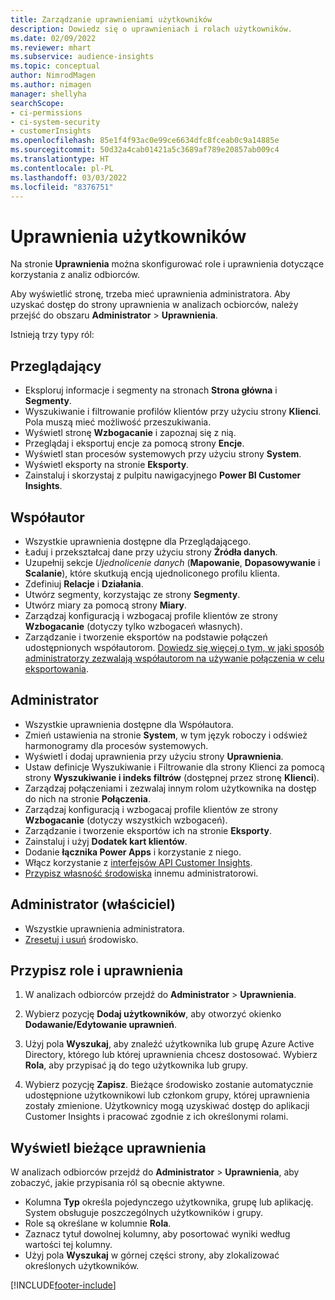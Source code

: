 ```yaml
---
title: Zarządzanie uprawnieniami użytkowników
description: Dowiedz się o uprawnieniach i rolach użytkowników.
ms.date: 02/09/2022
ms.reviewer: mhart
ms.subservice: audience-insights
ms.topic: conceptual
author: NimrodMagen
ms.author: nimagen
manager: shellyha
searchScope:
- ci-permissions
- ci-system-security
- customerInsights
ms.openlocfilehash: 85e1f4f93ac0e99ce6634dfc8fceab0c9a14885e
ms.sourcegitcommit: 50d32a4cab01421a5c3689af789e20857ab009c4
ms.translationtype: HT
ms.contentlocale: pl-PL
ms.lasthandoff: 03/03/2022
ms.locfileid: "8376751"
---
```

# <a name="user-permissions"></a>Uprawnienia użytkowników

Na stronie **Uprawnienia** można skonfigurować role i uprawnienia dotyczące korzystania z analiz odbiorców.

Aby wyświetlić stronę, trzeba mieć uprawnienia administratora. Aby uzyskać dostęp do strony uprawnienia w analizach ocbiorców, należy przejść do obszaru **Administrator** > **Uprawnienia**.

Istnieją trzy typy ról:

## <a name="viewer"></a>Przeglądający

- Eksploruj informacje i segmenty na stronach **Strona główna** i **Segmenty**.
- Wyszukiwanie i filtrowanie profilów klientów przy użyciu strony **Klienci**. Pola muszą mieć możliwość przeszukiwania.
- Wyświetl stronę **Wzbogacanie** i zapoznaj się z nią.
- Przeglądaj i eksportuj encje za pomocą strony **Encje**.
- Wyświetl stan procesów systemowych przy użyciu strony **System**.
- Wyświetl eksporty na stronie **Eksporty**.
- Zainstaluj i skorzystaj z pulpitu nawigacyjnego **Power BI Customer Insights**.

## <a name="contributor"></a>Współautor

- Wszystkie uprawnienia dostępne dla Przeglądającego.
- Ładuj i przekształcaj dane przy użyciu strony **Źródła danych**.
- Uzupełnij sekcje *Ujednolicenie danych* (**Mapowanie**, **Dopasowywanie** i **Scalanie**), które skutkują encją ujednoliconego profilu klienta.
- Zdefiniuj **Relacje** i **Działania**.
- Utwórz segmenty, korzystając ze strony **Segmenty**.
- Utwórz miary za pomocą strony **Miary**.
- Zarządzaj konfiguracją i wzbogacaj profile klientów ze strony **Wzbogacanie** (dotyczy tylko wzbogaceń własnych).
- Zarządzanie i tworzenie eksportów na podstawie połączeń udostępnionych współautorom. [Dowiedz się więcej o tym, w jaki sposób administratorzy zezwalają współautorom na używanie połączenia w celu eksportowania](connections.md#allow-contributors-to-use-a-connection-for-exports).

## <a name="admin"></a>Administrator

- Wszystkie uprawnienia dostępne dla Współautora.
- Zmień ustawienia na stronie **System**, w tym język roboczy i odśwież harmonogramy dla procesów systemowych.
- Wyświetl i dodaj uprawnienia przy użyciu strony **Uprawnienia**.
- Ustaw definicje Wyszukiwanie i Filtrowanie dla strony Klienci za pomocą strony **Wyszukiwanie i indeks filtrów** (dostępnej przez stronę **Klienci**).
- Zarządzaj połączeniami i zezwalaj innym rolom użytkownika na dostęp do nich na stronie **Połączenia**.
- Zarządzaj konfiguracją i wzbogacaj profile klientów ze strony **Wzbogacanie** (dotyczy wszystkich wzbogaceń).
- Zarządzanie i tworzenie eksportów ich na stronie **Eksporty**.
- Zainstaluj i użyj **Dodatek kart klientów**.
- Dodanie **łącznika Power Apps** i korzystanie z niego.
- Włącz korzystanie z [interfejsów API Customer Insights](apis.md).
- [Przypisz własność środowiska](manage-environments.md#change-the-owner-of-an-environment) innemu administratorowi.

## <a name="admin-owner"></a>Administrator (właściciel)

- Wszystkie uprawnienia administratora.
- [Zresetuj i usuń](manage-environments.md#reset-an-existing-environment) środowisko.

## <a name="assign-roles-and-permissions"></a>Przypisz role i uprawnienia

1. W analizach odbiorców przejdź do **Administrator** > **Uprawnienia**.

1. Wybierz pozycję **Dodaj użytkowników**, aby otworzyć okienko **Dodawanie/Edytowanie uprawnień**.

1. Użyj pola **Wyszukaj**, aby znaleźć użytkownika lub grupę Azure Active Directory, którego lub której uprawnienia chcesz dostosować. Wybierz **Rola**, aby przypisać ją do tego użytkownika lub grupy.

1. Wybierz pozycję **Zapisz**. Bieżące środowisko zostanie automatycznie udostępnione użytkownikowi lub członkom grupy, której uprawnienia zostały zmienione. Użytkownicy mogą uzyskiwać dostęp do aplikacji Customer Insights i pracować zgodnie z ich określonymi rolami.

## <a name="view-current-permissions"></a>Wyświetl bieżące uprawnienia

W analizach odbiorców przejdź do **Administrator** > **Uprawnienia**, aby zobaczyć, jakie przypisania ról są obecnie aktywne.

- Kolumna **Typ** określa pojedynczego użytkownika, grupę lub aplikację. System obsługuje poszczególnych użytkowników i grupy.
- Role są określane w kolumnie **Rola**.
- Zaznacz tytuł dowolnej kolumny, aby posortować wyniki według wartości tej kolumny.
- Użyj pola **Wyszukaj** w górnej części strony, aby zlokalizować określonych użytkowników.


[!INCLUDE[footer-include](../includes/footer-banner.md)]
